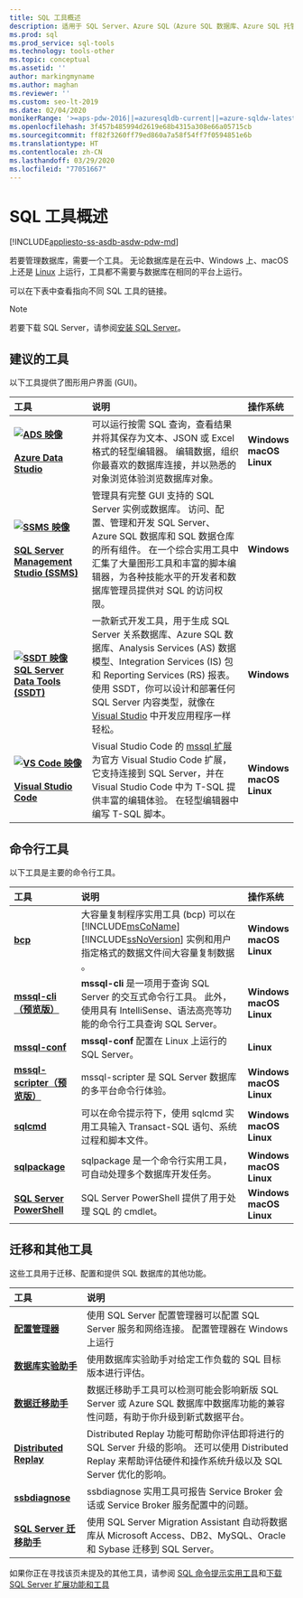 ```yaml
---
title: SQL 工具概述
description: 适用于 SQL Server、Azure SQL（Azure SQL 数据库、Azure SQL 托管实例、SQL 虚拟机）和 Azure SQL 数据仓库的 SQL 查询和管理工具。
ms.prod: sql
ms.prod_service: sql-tools
ms.technology: tools-other
ms.topic: conceptual
ms.assetid: ''
author: markingmyname
ms.author: maghan
ms.reviewer: ''
ms.custom: seo-lt-2019
ms.date: 02/04/2020
monikerRange: '>=aps-pdw-2016||=azuresqldb-current||=azure-sqldw-latest||>=sql-server-2016||=sqlallproducts-allversions||>=sql-server-linux-2017'
ms.openlocfilehash: 3f457b485994d2619e68b4315a308e66a05715cb
ms.sourcegitcommit: ff82f3260ff79ed860a7a58f54ff7f0594851e6b
ms.translationtype: HT
ms.contentlocale: zh-CN
ms.lasthandoff: 03/29/2020
ms.locfileid: "77051667"
---
```

# <a name="sql-tools-overview"></a>SQL 工具概述

[!INCLUDE[appliesto-ss-asdb-asdw-pdw-md](../includes/appliesto-ss-asdb-asdw-pdw-md.md)]

若要管理数据库，需要一个工具。 无论数据库是在云中、Windows 上、macOS 上还是 [Linux](../linux/sql-server-linux-overview.md) 上运行，工具都不需要与数据库在相同的平台上运行。

可以在下表中查看指向不同 SQL 工具的链接。

> [!Note]
> 若要下载 SQL Server，请参阅[安装 SQL Server](../database-engine/install-windows/install-sql-server.md)。

## <a name="recommended-tools"></a>建议的工具

以下工具提供了图形用户界面 (GUI)。

| 工具 | 说明 | 操作系统 |
|:--|:--|:--|
| [ **![ADS 映像](../tools/media/overview-sql-tools/azure-data-studio.svg)</br></br>Azure Data Studio**](../azure-data-studio/download.md) | 可以运行按需 SQL 查询，查看结果并将其保存为文本、JSON 或 Excel 格式的轻型编辑器。 编辑数据，组织你最喜欢的数据库连接，并以熟悉的对象浏览体验浏览数据库对象。 | **Windows</br>macOS</br>Linux** |
| [ **![SSMS 映像](../tools/media/overview-sql-tools/ssms.svg)</br></br>SQL Server Management Studio (SSMS)** ](../ssms/download-sql-server-management-studio-ssms.md) | 管理具有完整 GUI 支持的 SQL Server 实例或数据库。 访问、配置、管理和开发 SQL Server、Azure SQL 数据库和 SQL 数据仓库的所有组件。 在一个综合实用工具中汇集了大量图形工具和丰富的脚本编辑器，为各种技能水平的开发者和数据库管理员提供对 SQL 的访问权限。 | **Windows** |
| [ **![SSDT 映像](../tools/media/overview-sql-tools/ssdt.svg)</br>SQL Server Data Tools (SSDT)** ](../ssdt/download-sql-server-data-tools-ssdt.md) | 一款新式开发工具，用于生成 SQL Server 关系数据库、Azure SQL 数据库、Analysis Services (AS) 数据模型、Integration Services (IS) 包和 Reporting Services (RS) 报表。 使用 SSDT，你可以设计和部署任何 SQL Server 内容类型，就像在 [Visual Studio](https://visualstudio.microsoft.com/downloads/) 中开发应用程序一样轻松。 | **Windows** |
| [ **![VS Code 映像](../tools/media/overview-sql-tools/visual-studio-code.svg)</br></br>Visual Studio Code**](https://code.visualstudio.com/) | Visual Studio Code 的 [mssql 扩展](https://marketplace.visualstudio.com/items?itemName=ms-mssql.mssql) 为官方 Visual Studio Code 扩展，它支持连接到 SQL Server，并在 Visual Studio Code 中为 T-SQL 提供丰富的编辑体验。 在轻型编辑器中编写 T-SQL 脚本。 | **Windows</br>macOS</br>Linux** |

## <a name="command-line-tools"></a>命令行工具

以下工具是主要的命令行工具。

| 工具 | 说明 | 操作系统 |
|:--|:--|:--|
|[**bcp**](bcp-utility.md)|大容量复制程序实用工具 (bcp) 可以在 [!INCLUDE[msCoName](../includes/msconame-md.md)] [!INCLUDE[ssNoVersion](../includes/ssnoversion-md.md)] 实例和用户指定格式的数据文件间大容量复制数据     。| **Windows</br>macOS</br>Linux** |
|[**mssql-cli（预览版）** ](mssql-cli.md)|**mssql-cli** 是一项用于查询 SQL Server 的交互式命令行工具。 此外，使用具有 IntelliSense、语法高亮等功能的命令行工具查询 SQL Server。 | **Windows</br>macOS</br>Linux** |
|[**mssql-conf**](../linux/sql-server-linux-configure-mssql-conf.md) | **mssql-conf** 配置在 Linux 上运行的 SQL Server。 | **Linux** |
|[**mssql-scripter（预览版）** ](https://github.com/Microsoft/mssql-scripter) | mssql-scripter  是 SQL Server 数据库的多平台命令行体验。 | **Windows</br>macOS</br>Linux** |
| [**sqlcmd**](sqlcmd-utility.md) |可以在命令提示符下，使用 sqlcmd  实用工具输入 Transact-SQL 语句、系统过程和脚本文件。 | **Windows</br>macOS</br>Linux** |
| [**sqlpackage**](sqlpackage.md) |sqlpackage  是一个命令行实用工具，可自动处理多个数据库开发任务。 |**Windows</br>macOS</br>Linux** |
|[**SQL Server PowerShell**](../powershell/sql-server-powershell.md)| SQL Server PowerShell  提供了用于处理 SQL 的 cmdlet。 | **Windows</br>macOS</br>Linux** |

## <a name="migration-and-other-tools"></a>迁移和其他工具

这些工具用于迁移、配置和提供 SQL 数据库的其他功能。

| 工具 | 说明 |
|:--|:--|
| **[配置管理器](../tools/configuration-manager/sql-server-configuration-manager-help.md)** | 使用 SQL Server 配置管理器可以配置 SQL Server 服务和网络连接。 配置管理器在 Windows 上运行|
| **[数据库实验助手](../dea/database-experimentation-assistant-overview.md)** | 使用数据库实验助手对给定工作负载的 SQL 目标版本进行评估。 |
| **[数据迁移助手](../dma/dma-overview.md)** | 数据迁移助手工具可以检测可能会影响新版 SQL Server 或 Azure SQL 数据库中数据库功能的兼容性问题，有助于你升级到新式数据平台。 |
| **[Distributed Replay](../tools/distributed-replay/install-distributed-replay-overview.md)** | Distributed Replay 功能可帮助你评估即将进行的 SQL Server 升级的影响。 还可以使用 Distributed Replay 来帮助评估硬件和操作系统升级以及 SQL Server 优化的影响。 |
| **[ssbdiagnose](../tools/ssbdiagnose/ssbdiagnose-utility-service-broker.md)** | ssbdiagnose 实用工具可报告 Service Broker 会话或 Service Broker 服务配置中的问题。 |
| **[SQL Server 迁移助手](../ssma/sql-server-migration-assistant.md)** | 使用 SQL Server Migration Assistant 自动将数据库从 Microsoft Access、DB2、MySQL、Oracle 和 Sybase 迁移到 SQL Server。|

如果你正在寻找该页未提及的其他工具，请参阅 [SQL 命令提示实用工具](command-prompt-utility-reference-database-engine.md)和[下载 SQL Server 扩展功能和工具](download-sql-feature-packs.md)